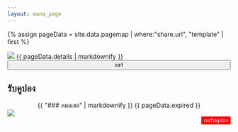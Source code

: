 ```yaml
---
layout: mana_page
---
```

{% assign pageData = site.data.pagemap | where:"share.url", "template" | first %}

<img src="{{ site.url }}/{{pageData.banner }}" style="max-width:100%;height: auto;" />
{{ pageData.details | markdownify }}
<button style="width:100%" onclick="sharePage('{{pageData.share.title}}', '{{ pageData.share.text }}', '{{ site.url }}/{{ pageData.share.url }}')">แชร์</button>

## รับคูปอง
<div style="text-align:center">
  {{ "### หมดเขต" | markdownify }}
  {{ pageData.expired }}
</div>
<img src="{{ site.url }}/{{pageData.couponBanner }}" style="max-width:100%;height: auto;" />
<div style="text-align:right">
  <button style="background-color:red;color:white;border:red" onclick="window.location='{{pageData.couponEndpoint}}';">กดรับคูปอง</button>
</div>
